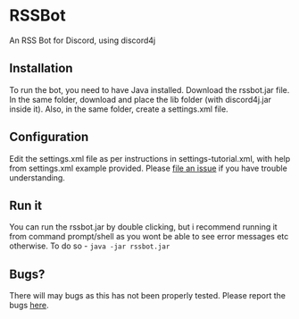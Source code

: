 # RSSBot
An RSS Bot for Discord, using discord4j

## Installation
To run the bot, you need to have Java installed.
Download the rssbot.jar file. In the same folder, download and place the lib folder (with discord4j.jar inside it).
Also, in the same folder, create a settings.xml file.

## Configuration
Edit the settings.xml file as per instructions in settings-tutorial.xml, with help from settings.xml example provided. Please [file an issue](https://github.com/Lord-of-the-Galaxy/RSSBot/issues/new) if you have trouble understanding.

## Run it
You can run the rssbot.jar by double clicking, but i recommend running it from command prompt/shell as you wont be able to see error messages etc otherwise.
To do so - `java -jar rssbot.jar`

## Bugs?
There will may bugs as this has not been properly tested. Please report the bugs [here](https://github.com/Lord-of-the-Galaxy/RSSBot/issues/new).
